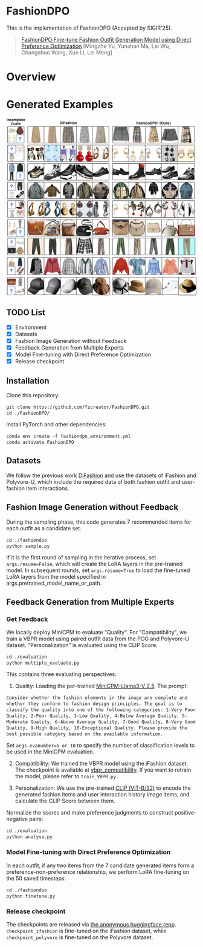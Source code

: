 # FashionDPO
This is the implementation of FashionDPO (Accepted by SIGIR'25).
> [FashionDPO:Fine-tune Fashion Outfit Generation Model using Direct Preference Optimization](https://arxiv.org/abs/2504.12900)
> [Mingzhe Yu, Yunshan Ma, Lei Wu, Changshuo Wang, Xue Li, Lei Meng]

# Overview


# Generated Examples
![Results for this project](figure/model_result.png)

## TODO List
- [x] Environment
- [x] Datasets
- [x] Fashion Image Generation without Feedback
- [x] Feedback Generation from Multiple Experts
- [x] Model Fine-tuning with Direct Preference Optimization
- [x] Release checkpoint

## Installation
Clone this repository:
```
git clone https://github.com/Yzcreator/FashionDPO.git
cd ./FashionDPO/
```
Install PyTorch and other dependencies:
```
conda env create -f fashiondpo_environment.yml
conda activate FashionDPO
```

## Datasets

We follow the previous work [DiFashion](https://github.com/YiyanXu/DiFashion?tab=readme-ov-file) and use the datasets of iFashion and Polyvore-U, which include the required data of both fashion outfit and user-fashion item interactions. 

## Fashion Image Generation without Feedback

During the sampling phase, this code generates 7 recommended items for each outfit as a candidate set. 
```
cd ./fashiondpo
python sample.py
```
If it is the first round of sampling in the iterative process, set `args.resume=False`, which will create the LoRA layers in the pre-trained model. In subsequent rounds, set `args.resume=True` to load the fine-tuned LoRA layers from the model specified in args.pretrained_model_name_or_path.

## Feedback Generation from Multiple Experts

### Get Feedback
We locally deploy MiniCPM to evaluate "Quality". For "Compatibility", we train a VBPR model using paired outfit data from the POG and Polyvore-U dataset. "Personalization" is evaluated using the CLIP Score.
```
cd ./evaluation
python multiple_evaluate.py
```
This contains three evaluating perspectives:

1) Quality: Loading the per-trained [MiniCPM-Llama3-V 2.5](https://huggingface.co/openbmb/MiniCPM-Llama3-V-2_5).
The prompt:
```
Consider whether the fashion elements in the image are complete and whether they conform to fashion design principles. The goal is to classify the quality into one of the following categories: 1-Very Poor Quality, 2-Poor Quality, 3-Low Quality, 4-Below Average Quality, 5-Moderate Quality, 6-Above Average Quality, 7-Good Quality, 8-Very Good Quality, 9-High Quality, 10-Exceptional Quality. Please provide the best possible category based on the available information. 
```
Set `aegs.evanumber=5 or 10` to specify the number of classification levels to be used in the MiniCPM evaluation.


2) Compatibility: We trained the VBPR model using the iFashion dataset. The checkpoint is avaliable at [vbpr_compatibility](https://huggingface.co/AZhe1220/fashiondpo/tree/main).
If you want to retrain the model, please refer to `train_VBPR.py.`

4) Personalization: We use the pre-trained [CLIP (ViT-B/32)](https://huggingface.co/sentence-transformers/clip-ViT-B-32) to encode the generated fashion items and user interaction history image items, and calculate the CLIP Score between them.


Normalize the scores and make preference judgments to construct positive-negative pairs:
```
cd ./evaluation
python analyse.py
```

### Model Fine-tuning with Direct Preference Optimization

In each outfit, if any two items from the 7 candidate generated items form a preference-non-preference relationship, we perform LoRA fine-tuning on the 50 saved timesteps:
```
cd ./fashiondpo
python finetune.py
```

### Release checkpoint

The checkpoints are released via [the anonymous huggingface repo](https://huggingface.co/AZhe1220/fashiondpo/tree/main). `checkpoint_ifashion` is fine-tuned on the iFashion dataset, while `checkpoint_polyvore` is fine-tuned on the Polyvore dataset.


